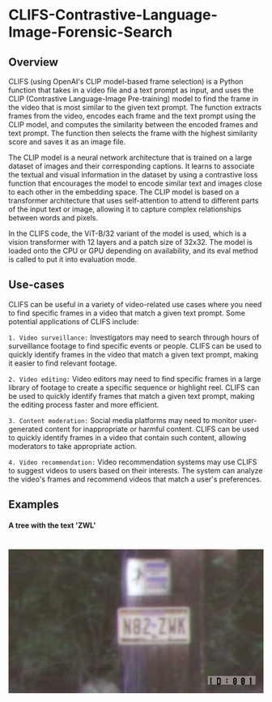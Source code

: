 # CLIFS-Contrastive-Language-Image-Forensic-Search


## Overview

CLIFS (using OpenAI's CLIP model-based frame selection) is a Python function that takes in a video file and a text prompt as input, and uses the CLIP (Contrastive Language-Image Pre-training) model to find the frame in the video that is most similar to the given text prompt. The function extracts frames from the video, encodes each frame and the text prompt using the CLIP model, and computes the similarity between the encoded frames and text prompt. The function then selects the frame with the highest similarity score and saves it as an image file.

The CLIP model is a neural network architecture that is trained on a large dataset of images and their corresponding captions. It learns to associate the textual and visual information in the dataset by using a contrastive loss function that encourages the model to encode similar text and images close to each other in the embedding space. The CLIP model is based on a transformer architecture that uses self-attention to attend to different parts of the input text or image, allowing it to capture complex relationships between words and pixels.

In the CLIFS code, the ViT-B/32 variant of the model is used, which is a vision transformer with 12 layers and a patch size of 32x32. The model is loaded onto the CPU or GPU depending on availability, and its eval method is called to put it into evaluation mode.



## Use-cases

CLIFS can be useful in a variety of video-related use cases where you need to find specific frames in a video that match a given text prompt. Some potential applications of CLIFS include:

`1. Video surveillance:` Investigators may need to search through hours of surveillance footage to find specific events or people. CLIFS can be used to quickly identify frames in the video that match a given text prompt, making it easier to find relevant footage.

`2. Video editing:` Video editors may need to find specific frames in a large library of footage to create a specific sequence or highlight reel. CLIFS can be used to quickly identify frames that match a given text prompt, making the editing process faster and more efficient.

`3. Content moderation:` Social media platforms may need to monitor user-generated content for inappropriate or harmful content. CLIFS can be used to quickly identify frames in a video that contain such content, allowing moderators to take appropriate action.

`4. Video recommendation:` Video recommendation systems may use CLIFS to suggest videos to users based on their interests. The system can analyze the video's frames and recommend videos that match a user's preferences.



## Examples


#### A tree with the text 'ZWL'
![alt text](media/zwl.png)
======
